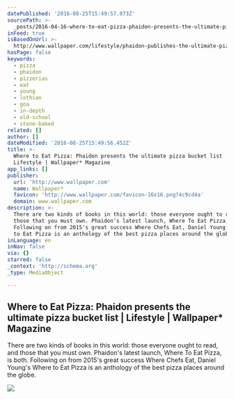 ```yaml
---
datePublished: '2016-08-25T15:49:57.073Z'
sourcePath: >-
  _posts/2016-04-16-where-to-eat-pizza-phaidon-presents-the-ultimate-pizza-buck.md
inFeed: true
isBasedOnUrl: >-
  http://www.wallpaper.com/lifestyle/phaidon-publishes-the-ultimate-pizza-bucket-list-where-to-eat-pizza
hasPage: false
keywords:
  - pizza
  - phaidon
  - pizzerias
  - eat
  - young
  - lothian
  - goa
  - in-depth
  - old-school
  - stone-baked
related: []
author: []
dateModified: '2016-08-25T15:49:56.452Z'
title: >-
  Where to Eat Pizza: Phaidon presents the ultimate pizza bucket list |
  Lifestyle | Wallpaper* Magazine
app_links: []
publisher:
  url: 'http://www.wallpaper.com'
  name: Wallpaper*
  favicon: 'http://www.wallpaper.com/favicon-16x16.png?4c9cd4a'
  domain: www.wallpaper.com
description: >-
  There are two kinds of books in this world: those everyone ought to read, and
  those that you must own. Phaidon's latest launch, Where To Eat Pizza, is both.
  Following on from 2015's great success Where Chefs Eat, Daniel Young's Where
  to Eat Pizza is an anthology of the best pizza places around the globe.
inLanguage: en
inNav: false
via: {}
starred: false
_context: 'http://schema.org'
_type: MediaObject

---
```

<article style=""><h1>Where to Eat Pizza: Phaidon presents the ultimate pizza bucket list | Lifestyle | Wallpaper* Magazine</h1><p>There are two kinds of books in this world: those everyone ought to read, and those that you must own. Phaidon's latest launch, Where To Eat Pizza, is both. Following on from 2015's great success Where Chefs Eat, Daniel Young's Where to Eat Pizza is an anthology of the best pizza places around the globe.</p><img src="http://cdn.wallpaper.com/main/2016/03/wheretoeatpizza_p.jpg" /></article>